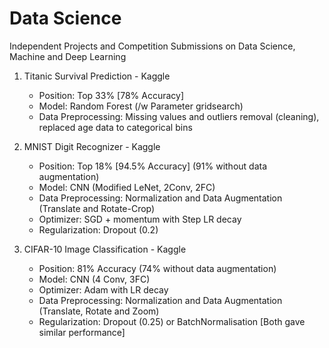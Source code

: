 # Data Science
Independent Projects and Competition Submissions on Data Science, Machine and Deep Learning

1. Titanic Survival Prediction - Kaggle
   - Position: Top 33% [78% Accuracy]
   - Model: Random Forest (/w Parameter gridsearch)
   - Data Preprocessing: Missing values and outliers removal (cleaning), replaced age data to categorical bins
      
2. MNIST Digit Recognizer - Kaggle
   - Position: Top 18% [94.5% Accuracy] (91% without data augmentation)
   - Model: CNN (Modified LeNet, 2Conv, 2FC)
   - Data Preprocessing: Normalization and Data Augmentation (Translate and Rotate-Crop)
   - Optimizer: SGD + momentum with Step LR decay
   - Regularization: Dropout (0.2)
   
3. CIFAR-10 Image Classification - Kaggle
   - Position: 81% Accuracy (74% without data augmentation)
   - Model: CNN (4 Conv, 3FC) 
   - Optimizer: Adam with LR decay
   - Data Preprocessing: Normalization and Data Augmentation (Translate, Rotate and Zoom)
   - Regularization: Dropout (0.25) or BatchNormalisation [Both gave similar performance]
   
